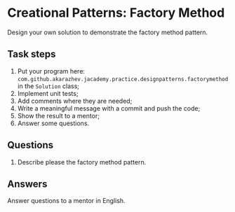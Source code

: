 # Creational Patterns: Factory Method

Design your own solution to demonstrate the factory method pattern.

## Task steps

1. Put your program here: `com.github.akarazhev.jacademy.practice.designpatterns.factorymethod` in the `Solution` class;
2. Implement unit tests;
3. Add comments where they are needed;
4. Write a meaningful message with a commit and push the code;
5. Show the result to a mentor;
6. Answer some questions.

## Questions

1. Describe please the factory method pattern.

## Answers

Answer questions to a mentor in English.